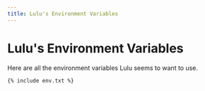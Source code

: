 ```yaml
---
title: Lulu's Environment Variables
---
```


Lulu's Environment Variables
============================

Here are all the environment variables Lulu seems to want to use.

```
{% include env.txt %}
```
